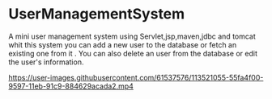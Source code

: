 # UserManagementSystem
A mini user management system using Servlet,jsp,maven,jdbc and tomcat 
whit this system you can add a new user to the database or fetch an existing one from it .
You can also delete an user from the database or edit the user's information.


https://user-images.githubusercontent.com/61537576/113521055-55fa4f00-9597-11eb-91c9-884629acada2.mp4



